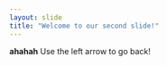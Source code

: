 ```yaml
---
layout: slide
title: "Welcome to our second slide!"
---
```

**ahahah**
Use the left arrow to go back!
